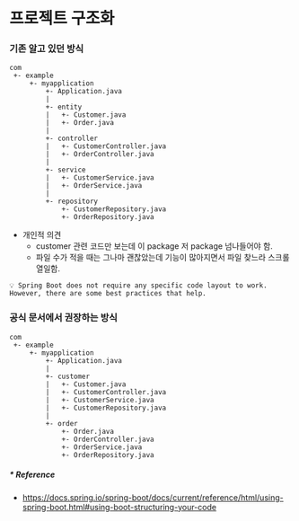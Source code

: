 # 프로젝트 구조화
###  기존 알고 있던 방식
```text
com
 +- example
     +- myapplication
         +- Application.java
         |
         +- entity
         |   +- Customer.java
         |   +- Order.java
         |
         +- controller
         |   +- CustomerController.java
         |   +- OrderController.java
         |
         +- service
         |   +- CustomerService.java
         |   +- OrderService.java
         |
         +- repository
             +- CustomerRepository.java
             +- OrderRepository.java
```
- 개인적 의견
   - customer 관련 코드만 보는데 이 package 저 package 넘나들어야 함.
   - 파일 수가 적을 때는 그나마 괜찮았는데 기능이 많아지면서 파일 찾느라 스크롤 열일함.

```text
💡 Spring Boot does not require any specific code layout to work. 
However, there are some best practices that help.
```

### 공식 문서에서 권장하는 방식
```text
com
 +- example
     +- myapplication
         +- Application.java
         |
         +- customer
         |   +- Customer.java
         |   +- CustomerController.java
         |   +- CustomerService.java
         |   +- CustomerRepository.java
         |
         +- order
             +- Order.java
             +- OrderController.java
             +- OrderService.java
             +- OrderRepository.java
```

##### * Reference
   - https://docs.spring.io/spring-boot/docs/current/reference/html/using-spring-boot.html#using-boot-structuring-your-code
